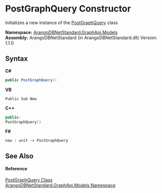 # PostGraphQuery Constructor 
 

Initializes a new instance of the <a href="cd53b0df-20ec-fd41-a94a-981913be5e93">PostGraphQuery</a> class

**Namespace:**&nbsp;<a href="6fb2338d-d8f7-f9c1-2056-1702fe9bf954">ArangoDBNetStandard.GraphApi.Models</a><br />**Assembly:**&nbsp;ArangoDBNetStandard (in ArangoDBNetStandard.dll) Version: 1.1.0

## Syntax

**C#**<br />
``` C#
public PostGraphQuery()
```

**VB**<br />
``` VB
Public Sub New
```

**C++**<br />
``` C++
public:
PostGraphQuery()
```

**F#**<br />
``` F#
new : unit -> PostGraphQuery
```


## See Also


#### Reference
<a href="cd53b0df-20ec-fd41-a94a-981913be5e93">PostGraphQuery Class</a><br /><a href="6fb2338d-d8f7-f9c1-2056-1702fe9bf954">ArangoDBNetStandard.GraphApi.Models Namespace</a><br />